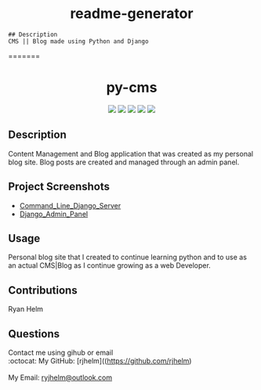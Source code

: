 
 <h1 align="center">readme-generator</h1>

    ## Description
    CMS || Blog made using Python and Django
=======
<h1 align="center">py-cms</h1>

 <p align="center">
    <img src="https://img.shields.io/badge/Python-yellow" />
    <img src="https://img.shields.io/badge/Django-blue"  />
    <img src="https://img.shields.io/badge/-HTML-green" />
    <img src="https://img.shields.io/badge/-CSS-red" >
    <img src="https://img.shields.io/badge/-Github-lightgrey" />
 </p>

## Description

   Content Management and Blog application that was created as my personal blog site. Blog posts are created and managed through an admin panel.


## Project Screenshots

- [Command_Line_Django_Server](https://github.com/rjhelm/py-cms/blob/main/flackoblog/assets/cms-cmdline.png?raw=true)
- [Django_Admin_Panel](https://user-images.githubusercontent.com/77085453/164585920-3b40f8f2-4259-4fd8-9ba2-22e4d25f514f.png)

## Usage

   Personal blog site that I created to continue learning python and to use as an actual CMS|Blog as I continue growing as a web Developer. 

## Contributions

   Ryan Helm

## Questions

   Contact me using gihub or email
    <br />
    :octocat: My GitHub: [rjhelm]((<https://github.com/rjhelm>)<br />
    <br />
    My Email: ryjhelm@outlook.com<br />

